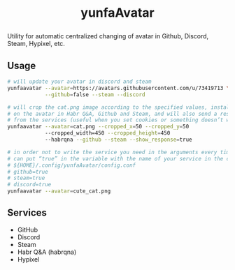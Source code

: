 
# <p align="center">yunfaAvatar</p>
  
Utility for automatic centralized changing of avatar in Github, Discord, Steam, Hypixel, etc.
    

## Usage  
```bash
# will update your avatar in discord and steam
yunfaavatar --avatar=https://avatars.githubusercontent.com/u/73419713 \
            --github=false --steam --discord

# will crop the cat.png image according to the specified values, install it
# on the avatar in Habr Q&A, Github and Steam, and will also send a response
# from the services (useful when you set cookies or something doesn’t work for you)
yunfaavatar --avatar=cat.png --cropped_x=50 --cropped_y=50
            --cropped_width=450 --cropped_height=450
            --habrqna --github --steam --show_response=true

# in order not to write the service you need in the arguments every time, you
# can put “true” in the variable with the name of your service in the config
# ${HOME}/.config/yunfaAvatar/config.conf
# github=true
# steam=true
# discord=true
yunfaavatar --avatar=cute_cat.png
```
        
## Services    
- GitHub
- Discord
- Steam
- Habr Q&A (habrqna)
- Hypixel
        